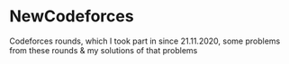 # NewCodeforces
Codeforces rounds, which I took part in since 21.11.2020, some problems from these rounds & my solutions of that problems
